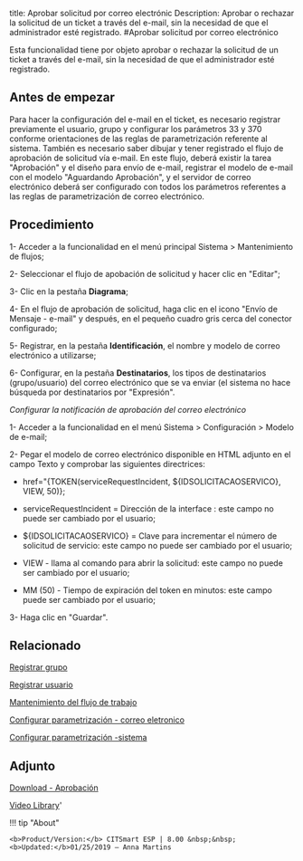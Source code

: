 title: Aprobar solicitud por correo electrónic
Description: Aprobar o rechazar la solicitud de un ticket a través del e-mail, sin la necesidad de que el administrador esté registrado.
#Aprobar solicitud por correo electrónico


Esta funcionalidad tiene por objeto aprobar o rechazar la solicitud de un ticket
a través del e-mail, sin la necesidad de que el administrador esté registrado.

Antes de empezar
--------------------

Para hacer la configuración del e-mail en el ticket, es necesario registrar
previamente el usuario, grupo y configurar los parámetros 33 y 370 conforme
orientaciones de las reglas de parametrización referente al sistema. También es
necesario saber dibujar y tener registrado el flujo de aprobación de solicitud
vía e-mail. En este flujo, deberá existir la tarea "Aprobación" y el diseño para
envío de e-mail, registrar el modelo de e-mail con el modelo "Aguardando
Aprobación", y el servidor de correo electrónico deberá ser configurado con
todos los parámetros referentes a las reglas de parametrización de correo
electrónico.

Procedimiento
-----------------

1-  Acceder a la funcionalidad en el menú principal Sistema \> Mantenimiento de
    flujos;

2-  Seleccionar el flujo de apobación de solicitud y hacer clic en "Editar";

3-  Clic en la pestaña **Diagrama**;

4-  En el flujo de aprobación de solicitud, haga clic en el icono "Envío de Mensaje - e-mail" y después, en el pequeño cuadro gris cerca del conector configurado;

5-  Registrar, en la pestaña **Identificación**, el nombre y modelo de correo
    electrónico a utilizarse;

6-  Configurar, en la pestaña **Destinatarios**, los tipos de destinatarios
    (grupo/usuario) del correo electrónico que se va enviar (el sistema no hace
    búsqueda por destinatarios por "Expresión".

*Configurar la notificación de aprobación del correo electrónico*

1-  Acceder a la funcionalidad en el menú Sistema \> Configuración \> Modelo
    de e-mail;

2-  Pegar el modelo de correo electrónico disponible en HTML adjunto en el campo
    Texto y comprobar las siguientes directrices:

   -   href="{TOKEN(serviceRequestIncident, \${IDSOLICITACAOSERVICO}, VIEW, 50)};

   -   serviceRequestIncident = Dirección de la interface : este campo no puede ser
       cambiado por el usuario;

   -   \${IDSOLICITACAOSERVICO} = Clave para incrementar el número de solicitud de
       servicio: este campo no puede ser cambiado por el usuario;

   -   VIEW - llama al comando para abrir la solicitud: este campo no puede ser
       cambiado por el usuario;

   -   MM (50) - Tiempo de expiración del token en minutos: este campo puede ser
       cambiado por el usuario;

3-  Haga clic en "Guardar".


Relacionado
-------

[Registrar grupo](/es-es/citsmart-esp-8/initial-settings/access-settings/user/register-groups.html)

[Registrar usuario](/es-es/citsmart-esp-8/initial-settings/access-settings/user/users.html)

[Mantenimiento del flujo de trabajo](/es-es/citsmart-esp-8/platform-administration/flow-maintenance/workflow.maintenance.html)

[Configurar parametrización - correo eletronico](/es-es/citsmart-esp-8/platform-administration/parameters-list/configure-parametrization-email.html)

[Configurar parametrización -sistema](/es-es/citsmart-esp-8/platform-administration/parameters-list/configure-parametrization-system.html)

Adjunto
----------
[Download - Aprobación][1]


<i class='fa fa-youtube-play  fa-2x' style='color:#97ce17;vertical-align: middle;'> </i> [Video Library](https://www.youtube.com/playlist?list=PLB5qK2uzf2ROl8PJLi-kszYhGzr17uvz-)'

!!! tip "About"

    <b>Product/Version:</b> CITSmart ESP | 8.00 &nbsp;&nbsp;
    <b>Updated:</b>01/25/2019 – Anna Martins


[1]:/pt-br/citsmart-esp-8/processes/tickets/images/aprobacion.docx
